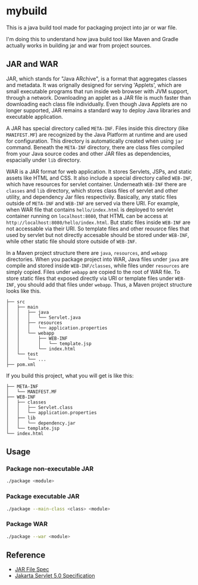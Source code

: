 # mybuild

This is a java build tool made for packaging project into jar or war file.

I'm doing this to understand how java build tool like Maven and Gradle actually works in building jar and war from project sources.

## JAR and WAR

JAR, which stands for "Java ARchive", is a format that aggregates classes and metadata. It was orignally designed for serving 'Applets', which are small executable programs that run inside web browser with JVM support, through a network. Downloading an applet as a JAR file is much faster than downloading each class file individually. Even though Java Applets are no longer supported, JAR remains a standard way to deploy Java libraries and executable application.

A JAR has special directory called `META-INF`. Files inside this directory (like `MANIFEST.MF`) are recognized by the Java Platform at runtime and are used for configuration. This directory is automatically created when using `jar` command. Beneath the `META-INF` directory, there are class files compiled from your Java source codes and other JAR files as dependencies, espacially under `lib` directory.

WAR is a JAR format for web application. It stores Servlets, JSPs, and static assets like HTML and CSS. It also include a special directory called `WEB-INF`, which have resources for servlet container. Underneath `WEB-INF` there are `classes` and `lib` directory, which stores class files of servlet and other utility, and dependency Jar files respectivily. Basically, any static files outside of `META-INF` and `WEB-INF` are served via there URI. For example, when WAR file that contains `hello/index.html` is deployed to servlet container running on `localhost:8080`, that HTML can be access at `http://localhost:8080/hello/index.html`. But static files inside `WEB-INF` are not accessable via their URI. So template files and other reousrce files that used by servlet but not directly accesable should be stored under `WEB-INF`, while other static file should store outside of `WEB-INF`. 

In a Maven project structure there are `java`, `resources`, and `webapp` directories. When you package project into WAR, Java files under `java` are compile and stored inside `WEB-INF/classes`, while files under `resources` are simply copied. Files under `webapp` are copied to the root of WAR file. To store static files that exposed directly via URI or template files under `WEB-INF`, you should add that files under `webapp`. Thus, a Maven project structure looks like this.

```
├── src
│   ├── main
│   │   ├── java
│   │   │   └── Servlet.java
│   │   ├── resources
│   │   │   └── application.properties
│   │   └── webapp
│   │       ├── WEB-INF
│   │       │   └── template.jsp
│   │       └── index.html
│   └── test
│       └── ...
├── pom.xml
```
If you build this project, what you will get is like this:

```
├── META-INF
│   └── MANIFEST.MF
├── WEB-INF
│   ├── classes
│   │   ├── Servlet.class
│   │   └── application.properties
│   ├── lib
│   │   └── dependency.jar
│   └── template.jsp
└── index.html
```

## Usage

### Package non-executable JAR
```bash
./package <module>
```

### Package executable JAR
```bash
./package --main-class <class> <module>
```

### Package WAR
```bash
./package --war <module>
```

## Reference
- [JAR File Spec](https://docs.oracle.com/en/java/javase/17/docs/specs/jar/jar.html#the-meta-inf-directory)
- [Jakarta Servlet 5.0 Specification](https://jakarta.ee/zh/specifications/servlet/5.0/jakarta-servlet-spec-5.0.pdf)
